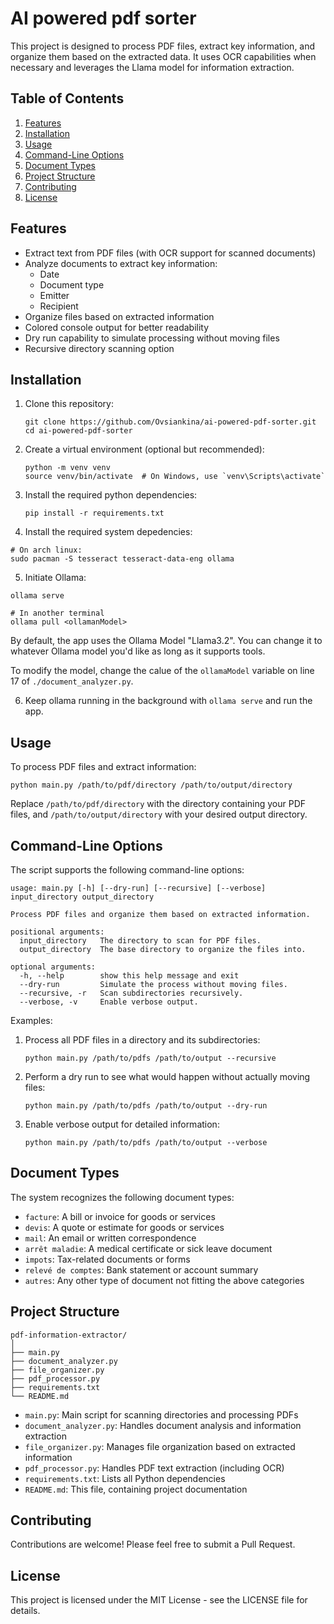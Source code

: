# AI powered pdf sorter

This project is designed to process PDF files, extract key information, and organize them based on the extracted data. It uses OCR capabilities when necessary and leverages the Llama model for information extraction.

## Table of Contents

1. [Features](#features)
2. [Installation](#installation)
3. [Usage](#usage)
4. [Command-Line Options](#command-line-options)
5. [Document Types](#document-types)
6. [Project Structure](#project-structure)
7. [Contributing](#contributing)
8. [License](#license)

## Features

- Extract text from PDF files (with OCR support for scanned documents)
- Analyze documents to extract key information:
  - Date
  - Document type
  - Emitter
  - Recipient
- Organize files based on extracted information
- Colored console output for better readability
- Dry run capability to simulate processing without moving files
- Recursive directory scanning option

## Installation

1. Clone this repository:
   ```
   git clone https://github.com/Ovsiankina/ai-powered-pdf-sorter.git
   cd ai-powered-pdf-sorter
   ```

2. Create a virtual environment (optional but recommended):
   ```
   python -m venv venv
   source venv/bin/activate  # On Windows, use `venv\Scripts\activate`
   ```

3. Install the required python dependencies:
   ```
   pip install -r requirements.txt
   ```
4. Install the required system depedencies:
```
# On arch linux:
sudo pacman -S tesseract tesseract-data-eng ollama
```

5. Initiate Ollama:
```
ollama serve

# In another terminal
ollama pull <ollamanModel>
```

By default, the app uses the Ollama Model "Llama3.2".
You can change it to whatever Ollama model you'd like as long as it supports
tools.

To modify the model, change the calue of the `ollamaModel` variable on line 17 
of `./document_analyzer.py`.

6. Keep ollama running in the background with `ollama serve` and run the app. 

## Usage

To process PDF files and extract information:

```
python main.py /path/to/pdf/directory /path/to/output/directory
```

Replace `/path/to/pdf/directory` with the directory containing your PDF files, and `/path/to/output/directory` with your desired output directory.

## Command-Line Options

The script supports the following command-line options:

```
usage: main.py [-h] [--dry-run] [--recursive] [--verbose] input_directory output_directory

Process PDF files and organize them based on extracted information.

positional arguments:
  input_directory   The directory to scan for PDF files.
  output_directory  The base directory to organize the files into.

optional arguments:
  -h, --help        show this help message and exit
  --dry-run         Simulate the process without moving files.
  --recursive, -r   Scan subdirectories recursively.
  --verbose, -v     Enable verbose output.
```

Examples:

1. Process all PDF files in a directory and its subdirectories:
   ```
   python main.py /path/to/pdfs /path/to/output --recursive
   ```

2. Perform a dry run to see what would happen without actually moving files:
   ```
   python main.py /path/to/pdfs /path/to/output --dry-run
   ```

3. Enable verbose output for detailed information:
   ```
   python main.py /path/to/pdfs /path/to/output --verbose
   ```

## Document Types

The system recognizes the following document types:

- `facture`: A bill or invoice for goods or services
- `devis`: A quote or estimate for goods or services
- `mail`: An email or written correspondence
- `arrêt maladie`: A medical certificate or sick leave document
- `impots`: Tax-related documents or forms
- `relevé de comptes`: Bank statement or account summary
- `autres`: Any other type of document not fitting the above categories

## Project Structure

```
pdf-information-extractor/
│
├── main.py
├── document_analyzer.py
├── file_organizer.py
├── pdf_processor.py
├── requirements.txt
└── README.md
```

- `main.py`: Main script for scanning directories and processing PDFs
- `document_analyzer.py`: Handles document analysis and information extraction
- `file_organizer.py`: Manages file organization based on extracted information
- `pdf_processor.py`: Handles PDF text extraction (including OCR)
- `requirements.txt`: Lists all Python dependencies
- `README.md`: This file, containing project documentation

## Contributing

Contributions are welcome! Please feel free to submit a Pull Request.

## License

This project is licensed under the MIT License - see the LICENSE file for details.
